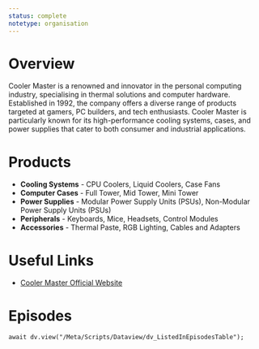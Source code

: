 ```yaml
---
status: complete
notetype: organisation
---
```

# Overview  
Cooler Master is a renowned and innovator in the personal computing industry, specialising in thermal solutions and computer hardware. Established in 1992, the company offers a diverse range of products targeted at gamers, PC builders, and tech enthusiasts. Cooler Master is particularly known for its high-performance cooling systems, cases, and power supplies that cater to both consumer and industrial applications.

# Products  
- **Cooling Systems** - CPU Coolers, Liquid Coolers, Case Fans
- **Computer Cases** - Full Tower, Mid Tower, Mini Tower
- **Power Supplies** - Modular Power Supply Units (PSUs), Non-Modular Power Supply Units (PSUs)
- **Peripherals** - Keyboards, Mice, Headsets, Control Modules
- **Accessories** - Thermal Paste, RGB Lighting, Cables and Adapters

# Useful Links  
- [Cooler Master Official Website](https://www.coolermaster.com)

# Episodes
```dataviewjs
await dv.view("/Meta/Scripts/Dataview/dv_ListedInEpisodesTable");
```
